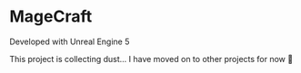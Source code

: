 # MageCraft

Developed with Unreal Engine 5

This project is collecting dust... I have moved on to other projects for now 🥲